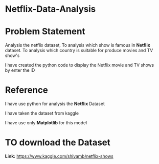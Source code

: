 # Netflix-Data-Analysis

# Problem Statement
    
Analysis the netflix dataset, To analysis which show is famous in __Netflix__ dataset. To analysis which country is suitable for produce movies and TV show's

I have created the python code to display the Netflix movie and TV shows by enter the ID

# Reference

I have use python for analysis the __Netflix__ Dataset

I have taken the dataset from kaggle

I have use only __Matplotlib__ for this model




# TO download the Dataset

__Link:__ https://www.kaggle.com/shivamb/netflix-shows
